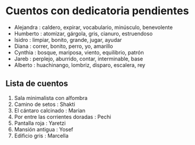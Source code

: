 # Cuentos con dedicatoria pendientes

- Alejandra : caldero, expirar, vocabulario, minúsculo, benevolente
- Humberto : atomizar, gárgola, gris, cianuro, estruendoso
- Isidro : limpiar, bonito, grande, jugar, ayudar
- Diana : correr, bonito, perro, yo, amarillo
- Cynthia : bosque, mariposa, viento, equilibrio, patrón
- Jareb : perplejo, aburrido, contar, interminable, base
- Alberto : huachinango, lombriz, disparo, escalera, rey

## Lista de cuentos
1. Sala minimalista con alfombra
2. Camino de setos : Shakti
3. El cántaro calcinado : Marian
4. Por entre las corrientes doradas : Pechi
5. Pantalla roja : Yaretzi
6. Mansión antigua : Yosef
7. Edificio gris : Marcella
